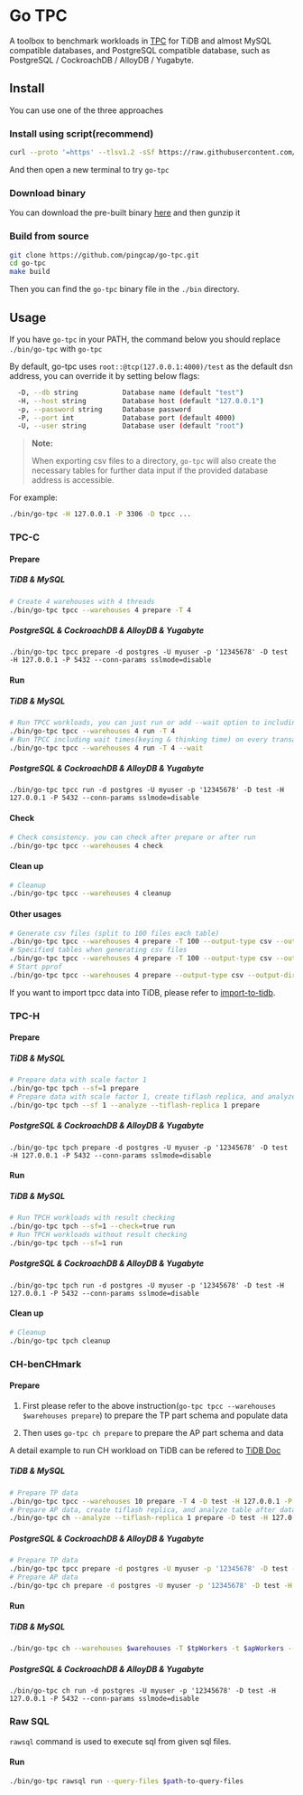 # Go TPC

A toolbox to benchmark workloads in [TPC](http://www.tpc.org/) for TiDB and almost MySQL compatible databases, and PostgreSQL compatible database, such as PostgreSQL / CockroachDB / AlloyDB / Yugabyte.

## Install

You can use one of the three approaches

### Install using script(recommend)

```bash
curl --proto '=https' --tlsv1.2 -sSf https://raw.githubusercontent.com/pingcap/go-tpc/master/install.sh | sh
```

And then open a new terminal to try `go-tpc`

### Download binary

You can download the pre-built binary [here](https://github.com/pingcap/go-tpc/releases) and then gunzip it

### Build from source

```bash
git clone https://github.com/pingcap/go-tpc.git
cd go-tpc
make build
```

Then you can find the `go-tpc` binary file in the `./bin` directory.

## Usage

If you have `go-tpc` in your PATH, the command below you should replace `./bin/go-tpc` with `go-tpc`

By default, go-tpc uses `root::@tcp(127.0.0.1:4000)/test` as the default dsn address, you can override it by setting below flags:

```bash
  -D, --db string           Database name (default "test")
  -H, --host string         Database host (default "127.0.0.1")
  -p, --password string     Database password
  -P, --port int            Database port (default 4000)
  -U, --user string         Database user (default "root")

```

> **Note:**
>
> When exporting csv files to a directory, `go-tpc` will also create the necessary tables for further data input if
> the provided database address is accessible.

For example:

```bash
./bin/go-tpc -H 127.0.0.1 -P 3306 -D tpcc ...
```

### TPC-C

#### Prepare

##### TiDB & MySQL

```bash
# Create 4 warehouses with 4 threads
./bin/go-tpc tpcc --warehouses 4 prepare -T 4
```

##### PostgreSQL & CockroachDB & AlloyDB & Yugabyte


```
./bin/go-tpc tpcc prepare -d postgres -U myuser -p '12345678' -D test -H 127.0.0.1 -P 5432 --conn-params sslmode=disable
```

#### Run

##### TiDB & MySQL

```bash
# Run TPCC workloads, you can just run or add --wait option to including wait times
./bin/go-tpc tpcc --warehouses 4 run -T 4
# Run TPCC including wait times(keying & thinking time) on every transactions
./bin/go-tpc tpcc --warehouses 4 run -T 4 --wait
```

##### PostgreSQL & CockroachDB & AlloyDB & Yugabyte

```
./bin/go-tpc tpcc run -d postgres -U myuser -p '12345678' -D test -H 127.0.0.1 -P 5432 --conn-params sslmode=disable
```

#### Check

```bash
# Check consistency. you can check after prepare or after run
./bin/go-tpc tpcc --warehouses 4 check
```

#### Clean up

```bash
# Cleanup
./bin/go-tpc tpcc --warehouses 4 cleanup
```

#### Other usages

```bash
# Generate csv files (split to 100 files each table)
./bin/go-tpc tpcc --warehouses 4 prepare -T 100 --output-type csv --output-dir data
# Specified tables when generating csv files
./bin/go-tpc tpcc --warehouses 4 prepare -T 100 --output-type csv --output-dir data --tables history,orders
# Start pprof
./bin/go-tpc tpcc --warehouses 4 prepare --output-type csv --output-dir data --pprof :10111
```

If you want to import tpcc data into TiDB, please refer to [import-to-tidb](docs/import-to-tidb.md).

### TPC-H

#### Prepare

##### TiDB & MySQL

```bash
# Prepare data with scale factor 1
./bin/go-tpc tpch --sf=1 prepare
# Prepare data with scale factor 1, create tiflash replica, and analyze table after data loaded
./bin/go-tpc tpch --sf 1 --analyze --tiflash-replica 1 prepare
```

##### PostgreSQL & CockroachDB & AlloyDB & Yugabyte

```
./bin/go-tpc tpch prepare -d postgres -U myuser -p '12345678' -D test -H 127.0.0.1 -P 5432 --conn-params sslmode=disable
```

#### Run
##### TiDB & MySQL

```bash
# Run TPCH workloads with result checking
./bin/go-tpc tpch --sf=1 --check=true run
# Run TPCH workloads without result checking
./bin/go-tpc tpch --sf=1 run
```

##### PostgreSQL & CockroachDB & AlloyDB & Yugabyte

```
./bin/go-tpc tpch run -d postgres -U myuser -p '12345678' -D test -H 127.0.0.1 -P 5432 --conn-params sslmode=disable
```
#### Clean up

```bash
# Cleanup
./bin/go-tpc tpch cleanup
```

### CH-benCHmark

#### Prepare

1. First please refer to the above instruction(`go-tpc tpcc --warehouses $warehouses prepare`) to prepare the TP part schema and populate data

2. Then uses `go-tpc ch prepare` to prepare the AP part schema and data

A detail example to run CH workload on TiDB can be refered to [TiDB Doc](https://docs.pingcap.com/tidb/dev/benchmark-tidb-using-ch)

##### TiDB & MySQL
```bash
# Prepare TP data
./bin/go-tpc tpcc --warehouses 10 prepare -T 4 -D test -H 127.0.0.1 -P 4000
# Prepare AP data, create tiflash replica, and analyze table after data loaded
./bin/go-tpc ch --analyze --tiflash-replica 1 prepare -D test -H 127.0.0.1 -P 4000
```
##### PostgreSQL & CockroachDB & AlloyDB & Yugabyte

``` bash
# Prepare TP data
./bin/go-tpc tpcc prepare -d postgres -U myuser -p '12345678' -D test -H 127.0.0.1 -P 5432 --conn-params sslmode=disable -T 4
# Prepare AP data
./bin/go-tpc ch prepare -d postgres -U myuser -p '12345678' -D test -H 127.0.0.1 -P 5432 --conn-params sslmode=disable
```

#### Run

##### TiDB & MySQL
```bash
./bin/go-tpc ch --warehouses $warehouses -T $tpWorkers -t $apWorkers --time $measurement-time run
```
##### PostgreSQL & CockroachDB & AlloyDB & Yugabyte

```
./bin/go-tpc ch run -d postgres -U myuser -p '12345678' -D test -H 127.0.0.1 -P 5432 --conn-params sslmode=disable
```

### Raw SQL
`rawsql` command is used to execute sql from given sql files.

#### Run
```bash
./bin/go-tpc rawsql run --query-files $path-to-query-files
```
